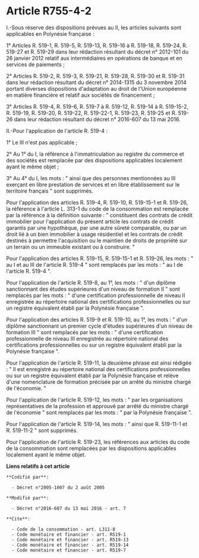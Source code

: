 # Article R755-4-2

I.-Sous réserve des dispositions prévues au II, les articles suivants sont applicables en Polynésie française : 

1° Articles R. 519-1, R. 519-5, R. 519-13, R. 519-16 à R. 519-18, R. 519-24, R. 519-27 et R. 519-29 dans leur rédaction
résultant du décret n° 2012-101 du 26 janvier 2012 relatif aux intermédiaires en opérations de banque et en services de
paiements ; 

2° Articles R. 519-2, R. 519-3, R. 519-21, R. 519-28, R. 519-30 et R. 519-31 dans leur rédaction résultant du décret n°
2014-1315 du 3 novembre 2014 portant diverses dispositions d'adaptation au droit de l'Union européenne en matière financière
et relatif aux sociétés de financement ; 

3° Articles R. 519-4, R. 519-6, R. 519-7 à R. 519-12, R. 519-14 à R. 519-15-2, R. 519-19, R. 519-20, R. 519-22, R. 519-22-1,
R. 519-23, R. 519-25 et R. 519-26 dans leur rédaction résultant du décret n° 2016-607 du 13 mai 2016. 

II.-Pour l'application de l'article R. 519-4 : 

1° Le III n'est pas applicable ; 

2° Au 1° du I, la référence à l'immatriculation au registre du commerce et des sociétés est remplacée par des dispositions
applicables localement ayant le même objet ; 

3° Au 4° du I, les mots : " ainsi que des personnes mentionnées au III exerçant en libre prestation de services et en libre
établissement sur le territoire français " sont supprimés. 

Pour l'application des articles R. 519-4, R. 519-10, R. 519-15-1 et R. 519-26, la référence à l'article L. 313-1 du code de
la consommation est remplacée par la référence à la définition suivante : " constituent des contrats de crédit immobilier
pour l'application du présent article les contrats de crédit garantis par une hypothèque, par une autre sûreté comparable, ou
par un droit lié à un bien immobilier à usage résidentiel et les contrats de crédit destinés à permettre l'acquisition ou le
maintien de droits de propriété sur un terrain ou un immeuble existant ou à construire. " 

Pour l'application des articles R. 519-15, R. 519-15-1 et R. 519-26, les mots : " au I et au III de l'article R. 519-4 " sont
remplacés par les mots : " au I de l'article R. 519-4 ". 

Pour l'application de l'article R. 519-8, au 1°, les mots : " d'un diplôme sanctionnant des études supérieures d'un niveau de
formation II " sont remplacés par les mots : " d'une certification professionnelle de niveau II enregistrée au répertoire
national des certifications professionnelles ou sur un registre équivalent établi par la Polynésie française ". 

Pour l'application des articles R. 519-9 et R. 519-10, au 1°, les mots : " d'un diplôme sanctionnant un premier cycle
d'études supérieures d'un niveau de formation III " sont remplacés par les mots : " d'une certification professionnelle de
niveau III enregistrée au répertoire national des certifications professionnelles ou sur un registre équivalent établi par la
Polynésie française ". 

Pour l'application de l'article R. 519-11, la deuxième phrase est ainsi rédigée : " Il est enregistré au répertoire national
des certifications professionnelles ou sur un registre équivalent établi par la Polynésie française et relève d'une
nomenclature de formation précisée par un arrêté du ministre chargé de l'économie. " 

Pour l'application de l'article R. 519-12, les mots : " par les organisations représentatives de la profession et approuvé
par arrêté du ministre chargé de l'économie " sont remplacés par les mots : " par la Polynésie française ". 

Pour l'application de l'article R. 519-14, les mots : " ainsi que R. 519-11-1 et R. 519-11-2 " sont supprimés. 

Pour l'application de l'article R. 519-23, les références aux articles du code de la consommation sont remplacées par les
dispositions applicables localement ayant le même objet.

**Liens relatifs à cet article**

	**Codifié par**:

	  - Décret n°2005-1007 du 2 août 2005

	**Modifié par**:

	  - Décret n°2016-607 du 13 mai 2016 - art. 7

	**Cite**:

	  - Code de la consommation - art. L311-8
	  - Code monétaire et financier - art. R519-1
	  - Code monétaire et financier - art. R519-13
	  - Code monétaire et financier - art. R519-14
	  - Code monétaire et financier - art. R519-7
